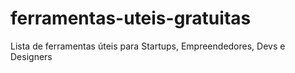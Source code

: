 # ferramentas-uteis-gratuitas
Lista de ferramentas úteis para Startups, Empreendedores, Devs e Designers
